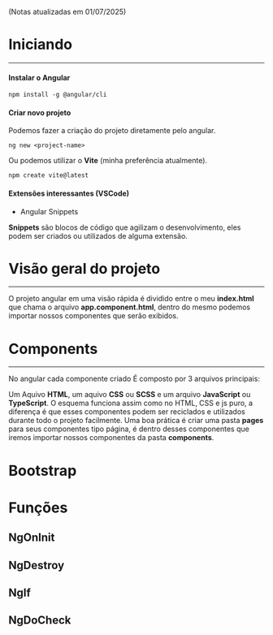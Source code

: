 (Notas atualizadas em 01/07/2025)
# Iniciando
---
#### Instalar o Angular

```
npm install -g @angular/cli
```

#### Criar novo projeto

Podemos fazer a criação do projeto diretamente pelo angular.

```
ng new <project-name>
```

Ou podemos utilizar o **Vite** (minha preferência atualmente).

```
npm create vite@latest
```

#### Extensões interessantes (VSCode)

- Angular Snippets

**Snippets** são blocos de código que agilizam o desenvolvimento, eles podem ser criados ou utilizados de alguma extensão.

# Visão geral do projeto
---

O projeto angular em uma visão rápida é dividido entre o meu **index.html** que chama o arquivo **app.component.html**, dentro do mesmo podemos importar nossos componentes que serão exibidos.

# Components
---
No angular cada componente criado É composto por 3 arquivos principais:



Um Aquivo **HTML**, um aquivo **CSS** ou **SCSS** e um arquivo **JavaScript** ou **TypeScript**. O esquema funciona assim como no HTML, CSS e js puro, a diferença é que esses componentes podem ser reciclados e utilizados durante todo o projeto facilmente. Uma boa prática é criar uma pasta **pages** para seus componentes tipo página, é dentro desses componentes que iremos importar nossos componentes da pasta **components**.

# Bootstrap

# Funções

## NgOnInit 
## NgDestroy

## NgIf

## NgDoCheck

